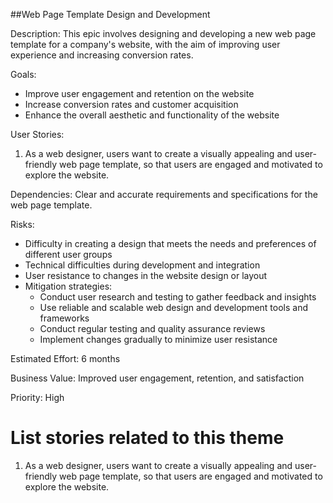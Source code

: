 ##Web Page Template Design and Development

Description: This epic involves designing and developing a new web page template for a company's website, with the aim of improving user experience and increasing conversion rates.

Goals: 
- Improve user engagement and retention on the website 
- Increase conversion rates and customer acquisition 
- Enhance the overall aesthetic and functionality of the website

User Stories: 

1. As a web designer, users want to create a visually appealing and user-friendly web page template, so that users are engaged and motivated to explore the website.

Dependencies: Clear and accurate requirements and specifications for the web page template.

Risks: 
- Difficulty in creating a design that meets the needs and preferences of different user groups 
- Technical difficulties during development and integration 
- User resistance to changes in the website design or layout 
- Mitigation strategies:
  - Conduct user research and testing to gather feedback and insights 
  - Use reliable and scalable web design and development tools and frameworks 
  - Conduct regular testing and quality assurance reviews 
  - Implement changes gradually to minimize user resistance

Estimated Effort: 6 months

Business Value: Improved user engagement, retention, and satisfaction

Priority: High

# List stories related to this theme

1. As a web designer, users want to create a visually appealing and user-friendly web page template, so that users are engaged and motivated to explore the website.

